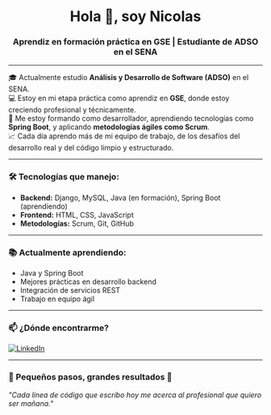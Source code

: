 <h1 align="center">Hola 👋, soy Nicolas</h1>
<h3 align="center">Aprendiz en formación práctica en GSE | Estudiante de ADSO en el SENA</h3>

---

🎓 Actualmente estudio **Análisis y Desarrollo de Software (ADSO)** en el SENA.  
💻 Estoy en mi etapa práctica como aprendiz en **GSE**, donde estoy creciendo profesional y técnicamente.  
🚀 Me estoy formando como desarrollador, aprendiendo tecnologías como **Spring Boot**, y aplicando **metodologías ágiles como Scrum**.  
📈 Cada día aprendo más de mi equipo de trabajo, de los desafíos del desarrollo real y del código limpio y estructurado.

---

### 🛠 Tecnologías que manejo:
- **Backend:** Django, MySQL, Java (en formación), Spring Boot (aprendiendo)
- **Frontend:** HTML, CSS, JavaScript
- **Metodologías:** Scrum, Git, GitHub

---

### 📚 Actualmente aprendiendo:
- Java y Spring Boot
- Mejores prácticas en desarrollo backend
- Integración de servicios REST
- Trabajo en equipo ágil

---

### 📫 ¿Dónde encontrarme?
[![LinkedIn](https://img.shields.io/badge/LinkedIn-blue?style=for-the-badge&logo=linkedin&logoColor=white)](https://www.linkedin.com/in/nicolascorderodev/)

---

### 📌 Pequeños pasos, grandes resultados 🚀
*"Cada línea de código que escribo hoy me acerca al profesional que quiero ser mañana."*

